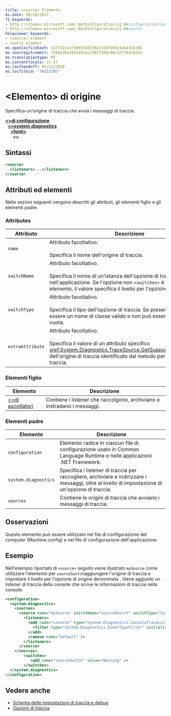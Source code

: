 ```yaml
---
title: <source> Elemento
ms.date: 09/29/2017
f1_keywords:
- http://schemas.microsoft.com/.NetConfiguration/v2.0#configuration/system.diagnostics/sources/source
- http://schemas.microsoft.com/.NetConfiguration/v2.0#source
helpviewer_keywords:
- <source> element
- source element
ms.openlocfilehash: 417722ce2f3865350158413307495e3ab435d386
ms.sourcegitcommit: 7588136e355e10cbc2582f389c90c127363c02a5
ms.translationtype: MT
ms.contentlocale: it-IT
ms.lasthandoff: 03/12/2020
ms.locfileid: "79153295"
---
```

# <a name="source-element"></a>\<Elemento> di origine
Specifica un'origine di traccia che avvia i messaggi di traccia.  

[**\<>di configurazione**](../configuration-element.md)\
&nbsp;&nbsp;[**\<>system.diagnostics**](system-diagnostics-element.md)\
&nbsp;&nbsp;&nbsp;&nbsp;[**\<fonti>**](sources-element.md)\
&nbsp;&nbsp;&nbsp;&nbsp;&nbsp;&nbsp;**\<>**

## <a name="syntax"></a>Sintassi  
  
```xml  
<source>
  <listeners>...</listeners>  
</source>  
```  
  
## <a name="attributes-and-elements"></a>Attributi ed elementi  
 Nelle sezioni seguenti vengono descritti gli attributi, gli elementi figlio e gli elementi padre.  
  
### <a name="attributes"></a>Attributes  
  
|Attributo|Descrizione|  
|---------------|-----------------|  
|`name`|Attributo facoltativo.<br /><br /> Specifica il nome dell'origine di traccia.|  
|`switchName`|Attributo facoltativo.<br /><br /> Specifica il nome di un'istanza dell'opzione di traccia nell'applicazione. Se l'opzione non `<switches>` è identificata in un elemento, il valore specifica il livello per l'opzione.|  
|`switchType`|Attributo facoltativo.<br /><br /> Specifica il tipo dell'opzione di traccia. Se presente, il tipo deve essere un nome di classe valido e non può essere una stringa vuota.|  
|`extraAttribute`|Attributo facoltativo.<br /><br /> Specifica il valore di un attributo specifico <xref:System.Diagnostics.TraceSource.GetSupportedAttributes%2A> dell'origine di traccia identificato dal metodo per tale origine di traccia.|  
  
### <a name="child-elements"></a>Elementi figlio  
  
|Elemento|Descrizione|  
|-------------|-----------------|  
|[\<>di ascoltatori](listeners-element-for-source.md)|Contiene i listener che raccolgono, archiviano e instradano i messaggi.|  
  
### <a name="parent-elements"></a>Elementi padre  
  
|Elemento|Descrizione|  
|-------------|-----------------|  
|`configuration`|Elemento radice in ciascun file di configurazione usato in Common Language Runtime e nelle applicazioni .NET Framework.|  
|`system.diagnostics`|Specifica i listener di traccia per raccogliere, archiviare e indirizzare i messaggi, oltre al livello di impostazione di un'opzione di traccia.|  
|`sources`|Contiene le origini di traccia che avviano i messaggi di traccia.|  
  
## <a name="remarks"></a>Osservazioni  
 Questo elemento può essere utilizzato nel file di configurazione del computer (Machine.config) e nel file di configurazione dell'applicazione.  
  
## <a name="example"></a>Esempio  
 Nell'esempio riportato di `<source>` seguito viene illustrato `mySource` come utilizzare l'elemento per `sourceSwitch`aggiungere l'origine di traccia e impostare il livello per l'opzione di origine denominata . Viene aggiunto un listener di traccia della console che scrive le informazioni di traccia nella console.  
  
```xml  
<configuration>  
  <system.diagnostics>  
    <sources>  
      <source name="mySource" switchName="sourceSwitch" switchType="System.Diagnostics.SourceSwitch"  >  
        <listeners>  
          <add name="console" type="System.Diagnostics.ConsoleTraceListener" >  
            <filter type="System.Diagnostics.EventTypeFilter" initializeData="Error" />  
          </add>  
          <remove name="Default" />  
        </listeners>  
      </source>  
    </sources>  
        <switches>  
           <add name="sourceSwitch" value="Warning" />  
        </switches>
  </system.diagnostics>
</configuration>  
```  
  
## <a name="see-also"></a>Vedere anche

- [Schema delle impostazioni di traccia e debug](index.md)
- [Opzioni di traccia](../../../debug-trace-profile/trace-switches.md)

